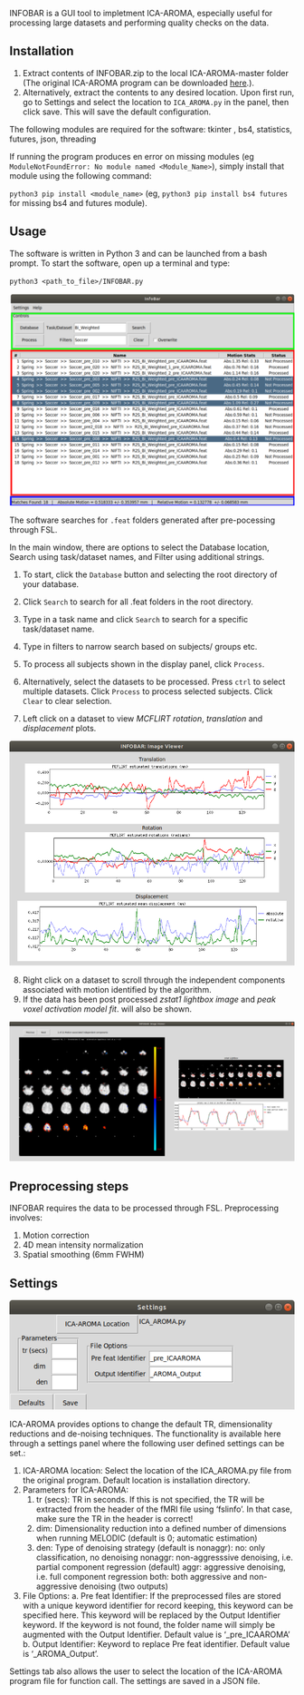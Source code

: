INFOBAR is a GUI tool to impletment ICA-AROMA, especially useful for processing large datasets and performing quality checks on the data.

## Installation

1. Extract contents of INFOBAR.zip to the local ICA-AROMA-master folder (The original ICA-AROMA program can be downloaded [here](https://github.com/maartenmennes/ICA-AROMA).). 
2. Alternatively, extract the contents to any desired location. Upon first run, go to Settings and select the location to `ICA_AROMA.py` in the panel, then click save. This will save the default configuration.

The following modules are required for the software:
tkinter , bs4, statistics, futures, json, threading 

If running the program produces en error on missing modules (eg  `ModuleNotFoundError: No module named <Module_Name>`), simply install that module using the following command:

`python3 pip install <module_name>` (eg, `python3 pip install bs4 futures` for missing bs4 and futures module). 



## Usage

The software is written in Python 3 and can be launched from a bash prompt. To start the software, open up a terminal and type: 

`python3 <path_to_file>/INFOBAR.py`

![Main Window](help/MainWindow.png)

The software searches for `.feat` folders generated after pre-pocessing through FSL. 

In the main window, there are options to select the Database location, Search using task/dataset names, and Filter using additional strings.

1. To start, click the `Database` button and selecting the root directory of your database.

2. Click `Search` to search for all .feat folders in the root directory.
    
3. Type in a task name and click `Search` to search for a specific task/dataset name.
4. Type in filters to narrow search based on subjects/ groups etc.
5. To process all  subjects shown in the display panel, click `Process`.
6. Alternatively, select the datasets to be processed. Press `ctrl` to select multiple datasets. Click `Process` to process selected subjects. Click `Clear` to clear selection. 
7. Left click on a dataset to view *MCFLIRT rotation*, *translation* and *displacement* plots.

![Pre Processed Viewer](help/PreViewer.png)

8. Right click on a dataset to scroll through the independent components associated with motion identified by the algorithm.
9. If the data has been post processed *zstat1 lightbox image* and *peak voxel activation model fit*. will also be shown.

![Post Processed Viewer](help/PostViewer.png)

       
## Preprocessing steps
INFOBAR requires the data to be processed through FSL. Preprocessing involves:
1. Motion correction
2. 4D mean intensity normalization
3. Spatial smoothing (6mm FWHM)

## Settings

![Settings](help/Settings.png)

ICA-AROMA provides options to change the default TR, dimensionality reductions and de-noising techniques. The functionality is available here through a settings panel where the following user defined settings can be set.:
1. ICA-AROMA location: Select the location of the ICA_AROMA.py file from the original program. Default location is installation directory.
2.	Parameters for ICA-AROMA:
	1. tr (secs): TR in seconds. If this is not specified, the TR will be extracted from the header of the fMRI file using ‘fslinfo’. In that case, make sure the TR in the header is correct!
	2. 	dim:  Dimensionality reduction into a defined number of dimensions when running MELODIC (default is 0; automatic estimation)
	3. 	den: Type of denoising strategy (default is nonaggr): no: only classification, no denoising nonaggr: non-aggresssive denoising, i.e. partial component regression (default) aggr: aggressive denoising, i.e. full component regression both: both aggressive and non-aggressive denoising (two outputs)
3.	File Options:
a.	Pre feat Identifier:  If the preprocessed files are stored with a unique keyword identifier for record keeping, this keyword can be specified here. This keyword will be replaced by the Output Identifier keyword. If the keyword is not found, the folder name will simply be augmented with the Output Identifier. Default value is ‘_pre_ICAAROMA’
b.	Output Identifier: Keyword to replace Pre feat identifier. Default value is ‘_AROMA_Output’.

 Settings tab also allows the user to select the location of the ICA-AROMA program file for function call. The settings are saved in a JSON file. 